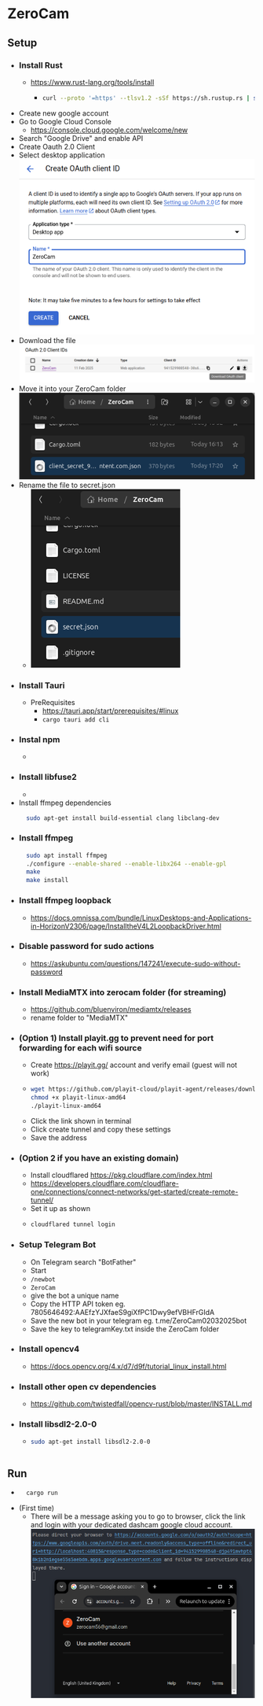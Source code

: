 # ZeroCam

## Setup
- ### Install Rust
  - https://www.rust-lang.org/tools/install
    - ```bash 
      curl --proto '=https' --tlsv1.2 -sSf https://sh.rustup.rs | sh
      ```
- Create new google account
- Go to Google Cloud Console
  - https://console.cloud.google.com/welcome/new
- Search "Google Drive" and enable API
- Create Oauth 2.0 Client
- Select desktop application
  ![Screenshot from 2025-02-14 14-27-10.png](DocsResources/Screenshot%20from%202025-02-14%2014-27-10.png)
- Download the file
  ![Screenshot from 2025-02-11 17-19-05.png](DocsResources/Screenshot%20from%202025-02-11%2017-19-05.png)
- Move it into your ZeroCam folder
  ![Screenshot from 2025-02-11 17-22-13.png](DocsResources/Screenshot%20from%202025-02-11%2017-22-13.png)
- Rename the file to secret.json
  - ![Screenshot from 2025-02-14 14-30-03.png](DocsResources/Screenshot%20from%202025-02-14%2014-30-03.png)
- ### Install Tauri
  - PreRequisites
    - https://tauri.app/start/prerequisites/#linux
    - ```cargo tauri add cli```
- ### Instal npm
  - 
- ### Install libfuse2
  - 
- Install ffmpeg dependencies
  ```bash 
    sudo apt-get install build-essential clang libclang-dev
  ```
- ### Install ffmpeg
  ```bash 
    sudo apt install ffmpeg
    ./configure --enable-shared --enable-libx264 --enable-gpl
    make
    make install
  ```
- ### Install ffmpeg loopback
  - https://docs.omnissa.com/bundle/LinuxDesktops-and-Applications-in-HorizonV2306/page/InstalltheV4L2LoopbackDriver.html
- ### Disable password for sudo actions
  - https://askubuntu.com/questions/147241/execute-sudo-without-password
- ### Install MediaMTX into zerocam folder (for streaming)
  - https://github.com/bluenviron/mediamtx/releases
  - rename folder to "MediaMTX"
- ### (Option 1) Install playit.gg to prevent need for port forwarding for each wifi source
  - Create https://playit.gg/ account and verify email (guest will not work)
  - ```bash
    wget https://github.com/playit-cloud/playit-agent/releases/download/v0.15.0/playit-linux-amd64
    chmod +x playit-linux-amd64
    ./playit-linux-amd64
    ```
  - Click the link shown in terminal
  - Click create tunnel and copy these settings
  - Save the address
- ### (Option 2 if you have an existing domain)
  - Install cloudflared https://pkg.cloudflare.com/index.html
  - https://developers.cloudflare.com/cloudflare-one/connections/connect-networks/get-started/create-remote-tunnel/
  - Set it up as shown
  - ```bash 
    cloudflared tunnel login
    ```
- ### Setup Telegram Bot
  - On Telegram search "BotFather"
  - Start
  - ```/newbot```
  - ```ZeroCam```
  - give the bot a unique name
  - Copy the HTTP API token eg. 7805646492:AAEfzYJXfaeS9giXfPC1Dwy9efVBHFrGIdA
  - Save the new bot in your telegram eg. t.me/ZeroCam02032025bot
  - Save the key to telegramKey.txt inside the ZeroCam folder
- ### Install opencv4
  - https://docs.opencv.org/4.x/d7/d9f/tutorial_linux_install.html
- ### Install other open cv dependencies
  - https://github.com/twistedfall/opencv-rust/blob/master/INSTALL.md
- ### Install libsdl2-2.0-0
  - ```bash
    sudo apt-get install libsdl2-2.0-0
  ```
## Run
- ```bash
    cargo run  
  ```
- (First time)
  - There will be a message asking you to go to browser,
    click the link and login with your dedicated dashcam google cloud account.
    ![Screenshot from 2025-02-14 14-35-17.png](DocsResources/Screenshot%20from%202025-02-14%2014-35-17.png)
  